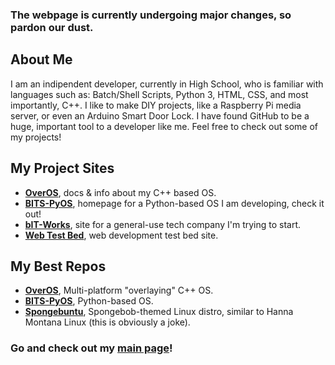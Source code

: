 ### The webpage is currently undergoing major changes, so pardon our dust.

## About Me
I am an indipendent developer, currently in High School, who is familiar with languages such as: Batch/Shell Scripts, Python 3, HTML, CSS, and most importantly, C++. I like to make DIY projects, like a Raspberry Pi media server, or even an Arduino Smart Door Lock. I have found GitHub to be a huge, important tool to a developer like me. Feel free to check out some of my projects!

## My Project Sites
- **[OverOS](https://sykeben.github.io/overos)**, docs & info about my C++ based OS.
- **[BITS-PyOS](https://sykeben.github.io/BITS-PyOS)**, homepage for a Python-based OS I am developing, check it out!
- **[bIT-Works](https://bit-works.github.io)**, site for a general-use tech company I'm trying to start.
- **[Web Test Bed](https://sykeben.github.io/WebTestBed)**, web development test bed site.

## My Best Repos
- **[OverOS](https://github.com/sykeben/overos)**, Multi-platform "overlaying" C++ OS.
- **[BITS-PyOS](https://github.com/sykeben/BITS-PyOS)**, Python-based OS.
- **[Spongebuntu](https://github.com/sykeben/Spongebuntu)**, Spongebob-themed Linux distro, similar to Hanna Montana Linux (this is obviously a joke).

### Go and check out my [main page](https://sites.google.com/view/sykeben)!
